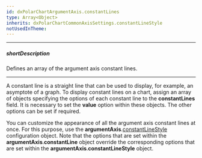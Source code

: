 ```yaml
---
id: dxPolarChartArgumentAxis.constantLines
type: Array<Object>
inherits: dxPolarChartCommonAxisSettings.constantLineStyle
notUsedInTheme: 
---
```

---
##### shortDescription
Defines an array of the argument axis constant lines.

---
A constant line is a straight line that can be used to display, for example, an asymptote of a graph. To display constant lines on a chart, assign an array of objects specifying the options of each constant line to the **constantLines** field. It is necessary to set the **value** option within these objects. The other options can be set if required.

You can customize the appearance of all the argument axis constant lines at once. For this purpose, use the **argumentAxis**.[constantLineStyle](/api-reference/20%20Data%20Visualization%20Widgets/dxPolarChart/1%20Configuration/commonAxisSettings/constantLineStyle '/Documentation/ApiReference/Data_Visualization_Widgets/dxPolarChart/Configuration/argumentAxis/constantLineStyle/') configuration object. Note that the options that are set within the **argumentAxis**.**constantLine** object override the corresponding options that are set within the **argumentAxis**.**constantLineStyle** object.